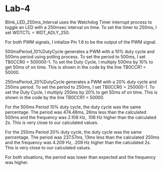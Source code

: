 # Lab-4

Blink_LED_250ms_Interval uses the Watchdog Timer interrupt process to toggle an LED with a 250msec interval on time. To set the timer to 250ms, I set 
WDTCTL = WDT_ADLY_250. 

For both PWM signals, I intialize Pin 1.6 to be the output of the PWM signal.

500msPeriod_10%DutyCycle generates a PWM with a 10% duty cycle and 500ms period using polling process. To set the period to 500ms, I set TB0CCR0 = 500000-1. To set the Duty Cycle, I multiply 500ms by 10% to get 50ms of on time. This is shown in the code by the line TB0CCR1 = 50000.

250msPeriod_20%DutyCycle generates a PWM with a 20% duty cycle and 250ms period. To set the period to 250ms, I set TB0CCR0 = 250000-1. To set the Duty Cycle, I multiply 250ms by 20% to get 50ms of on time. This is shown in the code by the line TB0CCR1 = 50000.

For the 500ms Period 10% duty cycle, the duty cycle was the same percentage. The period was 474.48ms, 26ms less than the calculated 500ms and the frequency was 2.106 Hz, .106 Hz higher than the calculated 2s. This is very close to our calculated values.

For the 250ms Period 20% duty cycle, the duty cycle was the same percentage. The period was 237.57ms, 13ms less than the calculated 250ms and the frequency was 4.209 Hz, .209 Hz higher than the calculated 2s. This is very close to our calculated values.

For both situations, the period was lower than expected and the frequency was higher.
